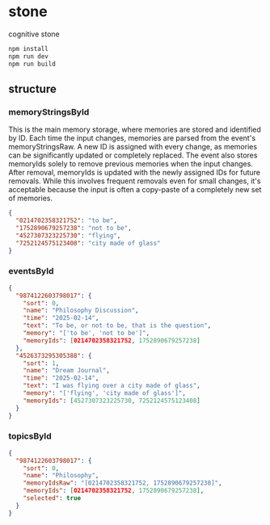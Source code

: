 # stone

cognitive stone

```bash
npm install
npm run dev
npm run build
```

## structure

### memoryStringsById

This is the main memory storage, where memories are stored and identified by ID. Each time the input changes, memories are parsed from the event's memoryStringsRaw. A new ID is assigned with every change, as memories can be significantly updated or completely replaced. The event also stores memoryIds solely to remove previous memories when the input changes. After removal, memoryIds is updated with the newly assigned IDs for future removals. While this involves frequent removals even for small changes, it's acceptable because the input is often a copy-paste of a completely new set of memories.

```json
{
  "0214702358321752": "to be",
  "1752890679257238": "not to be",
  "4527307323225730": "flying",
  "7252124575123408": "city made of glass"
}
```

### eventsById

```json
{
  "9874122603798017": {
    "sort": 0,
    "name": "Philosophy Discussion",
    "time": "2025-02-14",
    "text": "To be, or not to be, that is the question",
    "memory": "['to be', 'not to be']",
    "memoryIds": [0214702358321752, 1752890679257238]
  },
  "4526373295305388": {
    "sort": 1,
    "name": "Dream Journal",
    "time": "2025-02-14",
    "text": "I was flying over a city made of glass",
    "memory": "['flying', 'city made of glass']",
    "memoryIds": [4527307323225730, 7252124575123408]
  }
}
```

### topicsById

```json
{
  "9874122603798017": {
    "sort": 0,
    "name": "Philosophy",
    "memoryIdsRaw": "[0214702358321752, 1752890679257238]",
    "memoryIds": [0214702358321752, 1752890679257238],
    "selected": true
  }
}
```
